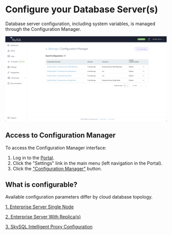 # Configure your Database Server(s)

Database server configuration, including system variables, is managed through the Configuration Manager.

[![configuration-manager.png](configuration-manager.png)](configuration-manager.png)


## **Access to Configuration Manager**

To access the Configuration Manager interface:

1. Log in to the [Portal](https://app.skysql.com/dashboard).
2. Click the "Settings" link in the main menu (left navigation in the Portal).
3. Click the ["Configuration Manager"](https://app.skysql.com/settings/configuration-manager) button.

## **What is configurable?**

Available configuration parameters differ by cloud database topology.

[1. Enterprise Server Single Node](./Enterprise-Server-Single-Node.md)

[2. Enterprise Server With Replica(s)](./Enterprise-Server-with-Replica(s).md)

[3. SkySQL Intelligent Proxy Configuration](./SkySQL-Intelligent-Proxy.md)
